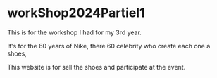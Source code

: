 # workShop2024Partiel1

This is for the workshop I had for my 3rd year.

It's for the 60 years of Nike, there 60 celebrity who create each one a shoes,

This website is for sell the shoes and participate at the event.
